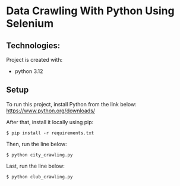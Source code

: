 # Data Crawling With Python Using Selenium

## Technologies:
Project is created with:
* python 3.12

## Setup
To run this project, install Python from the link below:
<https://www.python.org/downloads/>

After that, install it locally using pip:
```
$ pip install -r requirements.txt
```

Then, run the line below:
```
$ python city_crawling.py
```

Last, run the line below:
```
$ python club_crawling.py
```